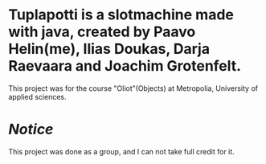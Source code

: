 # Tuplapotti is a slotmachine made with java, created by Paavo Helin(me), Ilias Doukas, Darja Raevaara and Joachim Grotenfelt.
This project was for the course "Oliot"(Objects) at Metropolia, University of applied sciences.

# *Notice* 
This project was done as a group, and I can not take full credit for it. 
